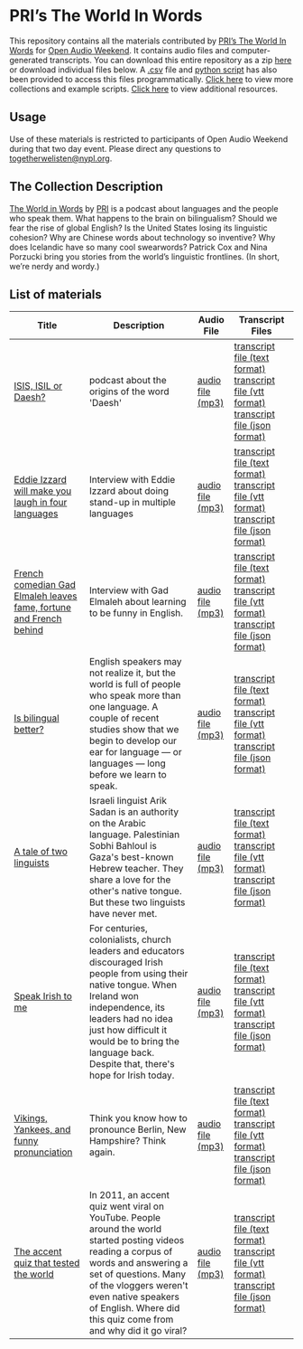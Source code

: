 # PRI’s The World In Words

This repository contains all the materials contributed by [PRI’s The World In Words](http://www.pri.org/collections/world-words) for [Open Audio Weekend](https://github.com/nypl-openaudio/start-here). It contains audio files and computer-generated transcripts. You can download this entire repository as a zip [here](https://github.com/nypl-openaudio/data-pri-world-in-words/archive/master.zip) or download individual files below. A [.csv](https://github.com/nypl-openaudio/data-pri-world-in-words/blob/master/manifest.csv) file and [python script](https://github.com/nypl-openaudio/data-pri-world-in-words/blob/master/get_materials.py) has also been provided to access this files programmatically. [Click here](https://github.com/nypl-openaudio/start-here/materials) to view more collections and example scripts. [Click here](https://github.com/nypl-openaudio/start-here#resources) to view additional resources.

## Usage
Use of these materials is restricted to participants of Open Audio Weekend during that two day event. Please direct any questions to [togetherwelisten@nypl.org](mailto:togetherwelisten@nypl.org).

## The Collection Description
[The World in Words](http://www.pri.org/collections/world-words) by [PRI](http://www.pri.org/) is a podcast about languages and the people who speak them. What happens to the brain on bilingualism? Should we fear the rise of global English? Is the United States losing its linguistic cohesion? Why are Chinese words about technology so inventive? Why does Icelandic have so many cool swearwords? Patrick Cox and Nina Porzucki bring you stories from the world’s linguistic frontlines. (In short, we’re nerdy and wordy.)

## List of materials
| Title | Description | Audio File | Transcript Files |
|---|---|---|---|
| [ISIS, ISIL or Daesh?](https://audioboom.com/boos/3824674-isis-isil-or-daesh) | podcast about the origins of the word 'Daesh' | [audio file (mp3)](https://github.com/nypl-openaudio/data-pri-world-in-words/raw/master/audio/wiw382.mp3) | [transcript file (text format)](https://github.com/nypl-openaudio/data-pri-world-in-words/raw/master/transcripts/text/wiw382.text) [transcript file (vtt format)](https://github.com/nypl-openaudio/data-pri-world-in-words/raw/master/transcripts/vtt/wiw382.vtt) [transcript file (json format)](https://github.com/nypl-openaudio/data-pri-world-in-words/raw/master/transcripts/json/wiw382.json) |
| [Eddie Izzard will make you laugh in four languages](https://audioboom.com/boos/4159472-eddie-izzard-will-make-you-laugh-in-four-languages) | Interview with Eddie Izzard about doing stand-up in multiple languages | [audio file (mp3)](https://github.com/nypl-openaudio/data-pri-world-in-words/raw/master/audio/wiw393.mp3) | [transcript file (text format)](https://github.com/nypl-openaudio/data-pri-world-in-words/raw/master/transcripts/text/wiw393.text) [transcript file (vtt format)](https://github.com/nypl-openaudio/data-pri-world-in-words/raw/master/transcripts/vtt/wiw393.vtt) [transcript file (json format)](https://github.com/nypl-openaudio/data-pri-world-in-words/raw/master/transcripts/json/wiw393.json) |
| [French comedian Gad Elmaleh leaves fame, fortune and French behind](https://audioboom.com/boos/4085368-moroccan-french-comic-gad-elmaleh-leaves-fame-and-french-behind) | Interview with Gad Elmaleh about learning to be funny in English. | [audio file (mp3)](https://github.com/nypl-openaudio/data-pri-world-in-words/raw/master/audio/wiw391.mp3) | [transcript file (text format)](https://github.com/nypl-openaudio/data-pri-world-in-words/raw/master/transcripts/text/wiw391.text) [transcript file (vtt format)](https://github.com/nypl-openaudio/data-pri-world-in-words/raw/master/transcripts/vtt/wiw391.vtt) [transcript file (json format)](https://github.com/nypl-openaudio/data-pri-world-in-words/raw/master/transcripts/json/wiw391.json) |
| [Is bilingual better?](https://audioboom.com/boos/4257235-is-bilingual-better) | English speakers may not realize it, but the world is full of people who speak more than one language. A couple of recent studies show that we begin to develop our ear for language — or languages — long before we learn to speak. | [audio file (mp3)](https://github.com/nypl-openaudio/data-pri-world-in-words/raw/master/audio/wiw386.mp3) | [transcript file (text format)](https://github.com/nypl-openaudio/data-pri-world-in-words/raw/master/transcripts/text/wiw386.text) [transcript file (vtt format)](https://github.com/nypl-openaudio/data-pri-world-in-words/raw/master/transcripts/vtt/wiw386.vtt) [transcript file (json format)](https://github.com/nypl-openaudio/data-pri-world-in-words/raw/master/transcripts/json/wiw386.json) |
| [A tale of two linguists](https://audioboom.com/boos/3854741-a-tale-of-two-linguists) | Israeli linguist Arik Sadan is an authority on the Arabic language. Palestinian Sobhi Bahloul is Gaza's best-known Hebrew teacher. They share a love for the other's native tongue. But these two linguists have never met. | [audio file (mp3)](https://github.com/nypl-openaudio/data-pri-world-in-words/raw/master/audio/wiw383.mp3) | [transcript file (text format)](https://github.com/nypl-openaudio/data-pri-world-in-words/raw/master/transcripts/text/wiw383.text) [transcript file (vtt format)](https://github.com/nypl-openaudio/data-pri-world-in-words/raw/master/transcripts/vtt/wiw383.vtt) [transcript file (json format)](https://github.com/nypl-openaudio/data-pri-world-in-words/raw/master/transcripts/json/wiw383.json) |
| [Speak Irish to me](https://audioboom.com/boos/4316241-speak-irish-to-me) | For centuries, colonialists, church leaders and educators discouraged Irish people from using their native tongue. When Ireland won independence, its leaders had no idea just how difficult it would be to bring the language back. Despite that, there's hope for Irish today. | [audio file (mp3)](https://github.com/nypl-openaudio/data-pri-world-in-words/raw/master/audio/wiw388.mp3) | [transcript file (text format)](https://github.com/nypl-openaudio/data-pri-world-in-words/raw/master/transcripts/text/wiw388.text) [transcript file (vtt format)](https://github.com/nypl-openaudio/data-pri-world-in-words/raw/master/transcripts/vtt/wiw388.vtt) [transcript file (json format)](https://github.com/nypl-openaudio/data-pri-world-in-words/raw/master/transcripts/json/wiw388.json) |
| [Vikings, Yankees, and funny pronunciation](https://audioboom.com/boos/4492205-vikings-yankees-and-funny-pronunciation) | Think you know how to pronounce Berlin, New Hampshire? Think again. | [audio file (mp3)](https://github.com/nypl-openaudio/data-pri-world-in-words/raw/master/audio/wiw401.mp3) | [transcript file (text format)](https://github.com/nypl-openaudio/data-pri-world-in-words/raw/master/transcripts/text/wiw401.text) [transcript file (vtt format)](https://github.com/nypl-openaudio/data-pri-world-in-words/raw/master/transcripts/vtt/wiw401.vtt) [transcript file (json format)](https://github.com/nypl-openaudio/data-pri-world-in-words/raw/master/transcripts/json/wiw401.json) |
| [The accent quiz that tested the world](https://audioboom.com/boos/3805833-the-accent-quiz-that-tested-the-world) | In 2011, an accent quiz went viral on YouTube. People around the world started posting videos reading a corpus of words and answering a set of questions. Many of the vloggers weren't even native speakers of English. Where did this quiz come from and why did it go viral? | [audio file (mp3)](https://github.com/nypl-openaudio/data-pri-world-in-words/raw/master/audio/wiw367.mp3) | [transcript file (text format)](https://github.com/nypl-openaudio/data-pri-world-in-words/raw/master/transcripts/text/wiw367.text) [transcript file (vtt format)](https://github.com/nypl-openaudio/data-pri-world-in-words/raw/master/transcripts/vtt/wiw367.vtt) [transcript file (json format)](https://github.com/nypl-openaudio/data-pri-world-in-words/raw/master/transcripts/json/wiw367.json) |
